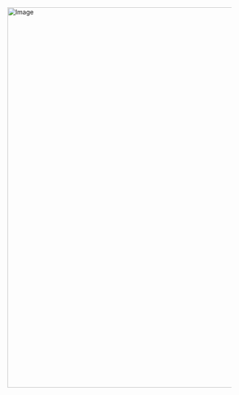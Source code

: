 <img width="1020" height="855" alt="Image" src="https://github.com/user-attachments/assets/ca5f067c-1b27-4bb1-a27f-c1b5b2521058" />